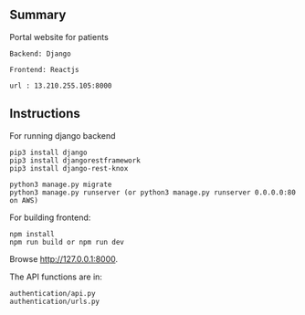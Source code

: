 ## Summary
Portal website for patients
    
    Backend: Django
    
    Frontend: Reactjs
    
    url : 13.210.255.105:8000

## Instructions
For running django backend

    pip3 install django
    pip3 install djangorestframework
    pip3 install django-rest-knox
    
    python3 manage.py migrate
    python3 manage.py runserver (or python3 manage.py runserver 0.0.0.0:80 on AWS)

For building frontend:

    npm install
    npm run build or npm run dev

Browse http://127.0.0.1:8000.

The API functions are in:

    authentication/api.py
    authentication/urls.py

